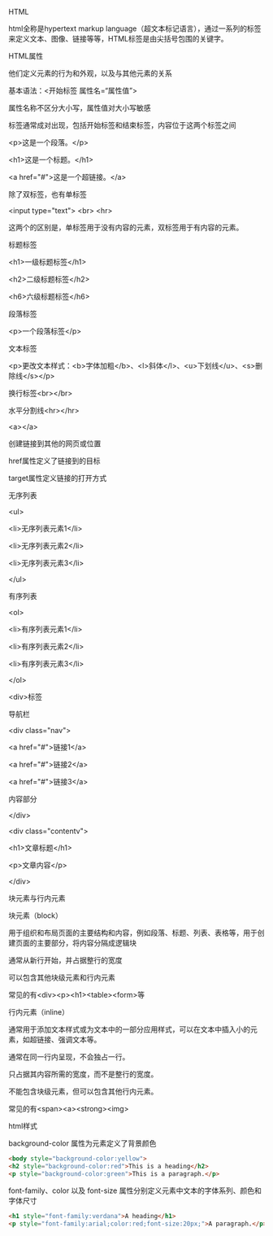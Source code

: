 

HTML

html全称是hypertext markup language（超文本标记语言），通过一系列的标签来定义文本、图像、链接等等，HTML标签是由尖括号包围的关键字。

HTML属性

他们定义元素的行为和外观，以及与其他元素的关系

基本语法：\<开始标签 属性名=“属性值”>

属性名称不区分大小写，属性值对大小写敏感



标签通常成对出现，包括开始标签和结束标签，内容位于这两个标签之间

\<p>这是一个段落。\</p>

\<h1>这是一个标题。\</h1>

\<a href="#">这是一个超链接。\</a>

除了双标签，也有单标签

\<input type="text">             \<br>        \<hr>         

这两个的区别是，单标签用于没有内容的元素，双标签用于有内容的元素。

 标题标签

\<h1>一级标题标签\</h1>

\<h2>二级标题标签\</h2>

\<h6>六级标题标签\</h6>

段落标签

\<p>一个段落标签\</p>

文本标签

 \<p>更改文本样式：\<b>字体加粗\</b>、\<l>斜体\</l>、\<u>下划线\</u>、\<s>删除线\</s>\</p>

换行标签\<br>\</br>

水平分割线\<hr>\</hr>

\<a>\</a>

创建链接到其他的网页或位置

href属性定义了链接到的目标

target属性定义链接的打开方式





 无序列表

\<ul>

  \<li>无序列表元素1\</li>

 \<li>无序列表元素2\</li>

 \<li>无序列表元素3\</li>

\</ul>

有序列表

\<ol>

  \<li>有序列表元素1\</li>

 \<li>有序列表元素2\</li>

 \<li>有序列表元素3\</li>

\</ol>

\<div>标签

导航栏

\<div class="nav">

  \<a href="#">链接1\</a>

  \<a href="#">链接2\</a>

  \<a href="#">链接3\</a>



内容部分

\</div>

\<div class="contentv">

\<h1>文章标题\</h1>

\<p>文章内容\</p>

\</div>



块元素与行内元素

块元素（block）

用于组织和布局页面的主要结构和内容，例如段落、标题、列表、表格等，用于创建页面的主要部分，将内容分隔成逻辑块

通常从新行开始，并占据整行的宽度

可以包含其他块级元素和行内元素

常见的有\<div>\<p>\<h1>\<table>\<form>等



行内元素（inline）

通常用于添加文本样式或为文本中的一部分应用样式，可以在文本中插入小的元素，如超链接、强调文本等。

通常在同一行内呈现，不会独占一行。

只占据其内容所需的宽度，而不是整行的宽度。

不能包含块级元素，但可以包含其他行内元素。

常见的有\<span>\<a>\<strong>\<img>



html样式

background-color 属性为元素定义了背景颜色

```html
<body style="background-color:yellow">
<h2 style="background-color:red">This is a heading</h2>
<p style="background-color:green">This is a paragraph.</p>
```

font-family、color 以及 font-size 属性分别定义元素中文本的字体系列、颜色和字体尺寸

```html
<h1 style="font-family:verdana">A heading</h1>
<p style="font-family:arial;color:red;font-size:20px;">A paragraph.</p>
```


